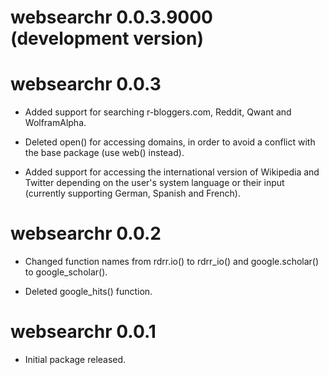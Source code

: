# websearchr 0.0.3.9000 (development version)



# websearchr 0.0.3

* Added support for searching r-bloggers.com, Reddit, Qwant and WolframAlpha.

* Deleted open() for accessing domains, in order to avoid a conflict with the base package (use web() instead).

* Added support for accessing the international version of Wikipedia and Twitter depending on the user's system language or their input (currently supporting German, Spanish and French).


# websearchr 0.0.2

* Changed function names from rdrr.io() to rdrr_io() and google.scholar() to google_scholar().

* Deleted google_hits() function.


# websearchr 0.0.1

* Initial package released.
